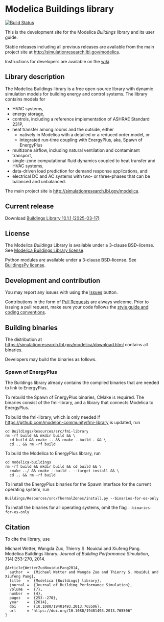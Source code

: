 # Modelica Buildings library

[![Build Status](https://travis-ci.com/lbl-srg/modelica-buildings.svg?branch=master)](https://travis-ci.com/lbl-srg/modelica-buildings)

This is the development site for the Modelica _Buildings_ library and its user guide.

Stable releases including all previous releases are available from the main project site
at http://simulationresearch.lbl.gov/modelica.

Instructions for developers are available on the [wiki](https://github.com/lbl-srg/modelica-buildings/wiki).

## Library description

The Modelica Buildings library is a free open-source library with dynamic simulation models for building energy and control systems. The library contains models for

- HVAC systems,
- energy storage,
- controls, including a reference implementation of ASHRAE Standard 231P,
- heat transfer among rooms and the outside, either
  - natively in Modelica with a detailed or a reduced order model, or
  - integrated run-time coupling with EnergyPlus, aka, Spawn of EnergyPlus
- multizone airflow, including natural ventilation and contaminant transport,
- single-zone computational fluid dynamics coupled to heat transfer and HVAC systems,
- data-driven load prediction for demand response applications, and
- electrical DC and AC systems with two- or three-phases that can be balanced and unbalanced.


The main project site is http://simulationresearch.lbl.gov/modelica.

## Current release

Download [Buildings Library 10.1.1 (2025-03-17)](https://github.com/lbl-srg/modelica-buildings/releases/download/v10.1.1/Buildings-v10.1.1.zip)

## License

The Modelica _Buildings_ Library is available under a 3-clause BSD-license.
See [Modelica Buildings Library license](https://htmlpreview.github.io/?https://github.com/lbl-srg/modelica-buildings/blob/master/Buildings/legal.html).

Python modules are available under a 3-clause BSD-license. See [BuildingsPy license](http://simulationresearch.lbl.gov/modelica/buildingspy/legal.html).

## Development and contribution
You may report any issues with using the [Issues](https://github.com/lbl-srg/modelica-buildings/issues) button.

Contributions in the form of [Pull Requests](https://github.com/lbl-srg/modelica-buildings/pulls) are always welcome.
Prior to issuing a pull request, make sure your code follows the [style guide and coding conventions](https://github.com/lbl-srg/modelica-buildings/wiki/Style-Guide).

## Building binaries

The distribution at https://simulationresearch.lbl.gov/modelica/download.html
contains all binaries.

Developers may build the binaries as follows.

### Spawn of EnergyPlus

The Buildings library already contains the compiled binaries that are needed to link to EnergyPlus.

To rebuild the Spawn of EnergyPlus binaries, CMake is required. The binaries
consist of the fmi-library, and a library that connects Modelica to EnergyPlus.

To build the fmi-library, which is only needed if https://github.com/modelon-community/fmi-library is updated, run
```
cd Buildings/Resources/src/fmi-library
rm -rf build && mkdir build && \
  cd build && cmake .. && cmake --build . && \
  cd .. && rm -rf build
```

To build the Modelica to EnergyPlus library, run
```
cd modelica-buildings
rm -rf build && mkdir build && cd build && \
  cmake ../ && cmake --build . --target install && \
  cd .. && rm -rf build
```

To install the EnergyPlus binaries for the Spawn interface for the current operating system, run
```
Buildings/Resources/src/ThermalZones/install.py --binaries-for-os-only
```
To install the binaries for all operating systems, omit the flag `--binaries-for-os-only`

## Citation

To cite the library, use

Michael Wetter, Wangda Zuo, Thierry S. Nouidui and Xiufeng Pang.
Modelica Buildings library.
_Journal of Building Performance Simulation_, 7(4):253-270, 2014.

```
@Article{WetterZuoNouiduiPang2014,
  author  =  {Michael Wetter and Wangda Zuo and Thierry S. Nouidui and Xiufeng Pang},
  title   =  {Modelica {Buildings} library},
  journal =  {Journal of Building Performance Simulation},
  volume  =  {7},
  number  =  {4},
  pages   =  {253--270},
  year    =  {2014},
  doi     =  {10.1080/19401493.2013.765506},
  url     = "https://doi.org/10.1080/19401493.2013.765506"
}

```